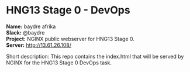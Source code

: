 # HNG13 Stage 0 - DevOps

**Name:** baydre afrika  
**Slack:** @baydre  
**Project:** NGINX public webserver for HNG13 Stage 0.  
**Server:** http://13.61.26.108/  <!-- add after deployment -->

Short description: This repo contains the index.html that will be served by NGINX for the HNG13 Stage 0 DevOps task.
